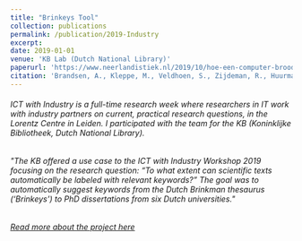 ```yaml
---
title: "Brinkeys Tool"
collection: publications
permalink: /publication/2019-Industry
excerpt: 
date: 2019-01-01
venue: 'KB Lab (Dutch National Library)'
paperurl: 'https://www.neerlandistiek.nl/2019/10/hoe-een-computer-broodjeaapverhalen-leert-categoriseren/'
citation: 'Brandsen, A., Kleppe, M., Veldhoen, S., Zijdeman, R., Huurman, H., Vos, H. De, Goes, K., Huang, L., Kim, A., Mesbah, S., Reuver, M., Wang, S., Hendrickx, I. (2019). &quot;Brinkeys..&quot; <i>KB Lab:The Hague, the Netherlands</i>.'
---
```


###### ICT with Industry is a full-time research week where researchers in IT work with industry partners on current, practical research questions, in the Lorentz Centre in Leiden. I participated with the team for the KB (Koninklijke Bibliotheek, Dutch National Library). 

###### "The KB offered a use case to the ICT with Industry Workshop 2019 focusing on the research question: “To what extent can scientific texts automatically be labeled with relevant keywords?” The goal was to automatically suggest keywords from the Dutch Brinkman thesaurus (‘Brinkeys’) to PhD dissertations from six Dutch universities."

###### [Read more about the project here](https://lab.kb.nl/tool/brinkeys-tool)
